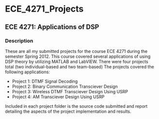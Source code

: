 # ECE_4271_Projects
## ECE 4271: Applications of DSP

### Description
These are all my submitted projects for the course ECE 4271 during the semester Spring 2012.  This course covered several applications of using DSP theory by utilizing MATLAB and LabVIEW.  There were four projects total (two individual-based and two team-based)  The projects covered the following applications:

- Project 1: DTMF Signal Decoding
- Project 2: Binary Communication Transciever Design
- Project 3: Wireless DTMF Transciever Design Using USRP
- Project 4: AM Transciever Design Using USRP

Included in each project folder is the source code submitted and report detailing the aspects of the project implementation and results.
